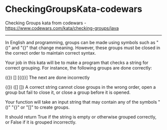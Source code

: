 # CheckingGroupsKata-codewars
Checking Groups kata from codewars - https://www.codewars.com/kata/checking-groups/java

------------------------

In English and programming, groups can be made using symbols such as "()" and "{}" that change meaning. However, these groups must be closed in the correct order to maintain correct syntax.

Your job in this kata will be to make a program that checks a string for correct grouping. For instance, the following groups are done correctly:

({})
[[]()]
[{()}]
The next are done incorrectly

{(})
([]
[])
A correct string cannot close groups in the wrong order, open a group but fail to close it, or close a group before it is opened.

Your function will take an input string that may contain any of the symbols "()" "{}" or "[]" to create groups.

It should return True if the string is empty or otherwise grouped correctly, or False if it is grouped incorrectly.
